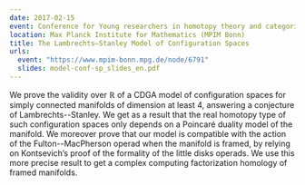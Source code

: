 ```yaml
---
date: 2017-02-15
event: Conference for Young researchers in homotopy theory and categorical structures
location: Max Planck Institute for Mathematics (MPIM Bonn)
title: The Lambrechts–Stanley Model of Configuration Spaces
urls:
  event: "https://www.mpim-bonn.mpg.de/node/6791"
  slides: model-conf-sp_slides_en.pdf
---
```


We prove the validity over ℝ of a CDGA model of configuration spaces for simply connected manifolds of dimension at least 4, answering a conjecture of Lambrechts--Stanley. We get as a result that the real homotopy type of such configuration spaces only depends on a Poincaré duality model of the manifold. We moreover prove that our model is compatible with the action of the Fulton--MacPherson operad when the manifold is framed, by relying on Kontsevich’s proof of the formality of the little disks operads. We use this more precise result to get a complex computing factorization homology of framed manifolds.
